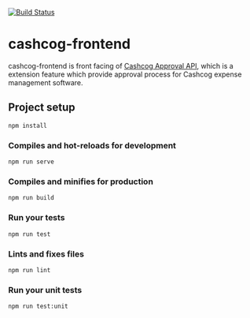 [![Build Status](https://travis-ci.org/dessHub/cashcog-frontend.svg?branch=master)](https://travis-ci.org/dessHub/cashcog-frontend)

# cashcog-frontend

cashcog-frontend is front facing of [Cashcog Approval API](https://github.com/dessHub/Cashcog-API), which is a extension feature which provide approval process for Cashcog expense management software.

## Project setup
```
npm install
```

### Compiles and hot-reloads for development
```
npm run serve
```

### Compiles and minifies for production
```
npm run build
```

### Run your tests
```
npm run test
```

### Lints and fixes files
```
npm run lint
```

### Run your unit tests
```
npm run test:unit
```

